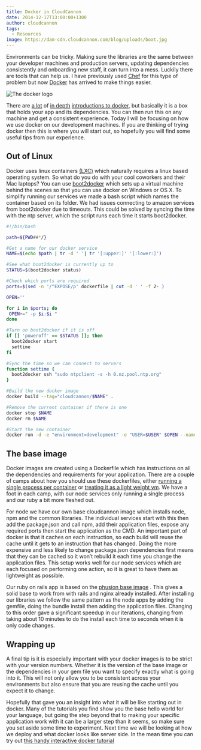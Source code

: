 ```yaml
---
title: Docker in CloudCannon
date: 2014-12-17T13:00:00+1300
author: cloudcannon
tags:
  - Resources
image: https://dam-cdn.cloudcannon.com/blog/uploads/boat.jpg
---
```

Environments can be tricky. Making sure the libraries are the same between your developer machines and production servers, updating dependencies consistently and onboarding new staff, it can turn into a mess. Luckily there are tools that can help us. I have previously used [Chef](https://www.chef.io/chef/) for this type of problem but now [Docker](https://www.docker.com/) has arrived to make things easier.

![The docker logo](https://dam-cdn.cloudcannon.com/blog/assets/blog/operations/dockerlogo.png)

There are [a lot](https://www.docker.com/whatisdocker/) of [in depth](http://www.zdnet.com/article/what-is-docker-and-why-is-it-so-darn-popular/) [introductions to docker](http://developerblog.redhat.com/2014/05/15/practical-introduction-to-docker-containers/), but basically it is a box that holds your app and its dependencies. You can then run this on any machine and get a consistent experience. Today I will be focusing on how we use docker on our development machines. If you are thinking of trying docker then this is where you will start out, so hopefully you will find some useful tips from our experience.

## Out of Linux

Docker uses linux containers [(LXC)](https://linuxcontainers.org/) which naturally requires a linux based operating system. So what do you do with your cool coworkers and their Mac laptops? You can use [boot2docker](https://github.com/boot2docker/boot2docker) which sets up a virtual machine behind the scenes so that you can use docker on Windows or OS X. To simplify running our services we made a bash script which names the container based on its folder. We had issues connecting to amazon services from boot2docker due to timeouts. This could be solved by syncing the time with the ntp server, which the script runs each time it starts boot2docker.

```bash
#!/bin/bash

path=${PWD##*/}

#Get a name for our docker service
NAME=$(echo $path | tr -d ' '| tr '[:upper:]' '[:lower:]')

#See what boot2docker is currently up to
STATUS=$(boot2docker status)

#Check which ports are required
ports=$(sed -n '/^EXPOSE/p' dockerfile | cut -d ' ' -f 2- )

OPEN=''

for i in $ports; do
 OPEN+=" -p $i:$i "
done

#Turn on boot2docker if it is off
if [[ 'poweroff' == $STATUS ]]; then
  boot2docker start
  settime
fi

#Sync the time so we can connect to servers
function settime {
  boot2docker ssh "sudo ntpclient -s -h 0.nz.pool.ntp.org"
}

#Build the new docker image
docker build --tag="cloudcannon/$NAME" .

#Remove the current container if there is one
docker stop $NAME
docker rm $NAME

#Start the new container
docker run -d -e "environment=development" -e "USER=$USER" $OPEN --name $NAME cloudcannon/$NAME
```

## The base image

Docker images are created using a Dockerfile which has instructions on all the dependencies and requirements for your application. There are a couple of camps about how you should use these dockerfiles, either [running a single process per container](https://docs.docker.com/articles/dockerfile_best-practices/) or [treating it as a light weight vm](http://phusion.github.io/baseimage-docker/). We have a foot in each camp, with our node services only running a single process and our ruby a bit more fleshed out.

For node we have our own base cloudcannon image which installs node, npm and the common libraries. The individual services start with this then add the package.json and call npm, add their application files, expose any required ports then start the application as the CMD. An important part of docker is that it caches on each instruction, so each build will reuse the cache until it gets to an instruction that has changed. Doing the more expensive and less likely to change package.json dependencies first means that they can be cached so it won’t rebuild it each time you change the application files. This setup works well for our node services which are each focused on performing one action, so it is great to have them as lightweight as possible.

Our ruby on rails app is based on the [phusion base image](https://github.com/phusion/passenger-docker) . This gives a solid base to work from with rails and nginx already installed. After installing our libraries we follow the same pattern as the node apps by adding the gemfile, doing the bundle install then adding the application files. Changing to this order gave a significant speedup in our iterations, changing from taking about 10 minutes to do the install each time to seconds when it is only code changes.

## Wrapping up

A final tip is it is especially important with your docker images is to be strict with your version numbers. Whether it is the version of the base image or the dependencies in your gem file you want to specify exactly what is going into it. This will not only allow you to be consistent across your environments but also ensure that you are reusing the cache until you expect it to change.

Hopefully that gave you an insight into what it will be like starting out in docker. Many of the tutorials you find show you the base hello world for your language, but going the step beyond that to making your specific application work with it can be a larger step than it seems, so make sure you set aside some time to experiment. Next time we will be looking at how we deploy and what docker looks like server side. In the mean time you can try out [this handy interactive docker tutorial](https://www.docker.com/tryit/?utm_source=rainforestqa&amp;utm_medium=link&amp;utm_campaign=deployment-academy)

